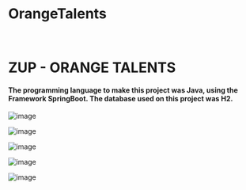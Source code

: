 # OrangeTalents

<br>

<div>
 
<h1>ZUP - ORANGE TALENTS</h1>
  
<h4>The programming language to make this project was Java, using the Framework SpringBoot. 
  The database used on this project was H2.</h4>

![image](https://user-images.githubusercontent.com/64970716/116399114-f3dfe300-a7fe-11eb-9126-5fc74241b6b7.png)

![image](https://user-images.githubusercontent.com/64970716/116398882-a9f6fd00-a7fe-11eb-9b59-18ab0f999d18.png)

![image](https://user-images.githubusercontent.com/64970716/116399080-e62a5d80-a7fe-11eb-8afc-0ce0f68c138b.png)

![image](https://user-images.githubusercontent.com/64970716/116399422-4ae5b800-a7ff-11eb-97ce-2e2cdffc1da8.png)

![image](https://user-images.githubusercontent.com/64970716/116399883-c7789680-a7ff-11eb-81e1-1e0da6aa0351.png)



</div>

